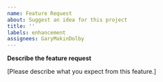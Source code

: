 ```yaml
---
name: Feature Request
about: Suggest an idea for this project
title: ''
labels: enhancement
assignees: GaryMakinDolby
---
```


**Describe the feature request**

[Please describe what you expect from this feature.]
